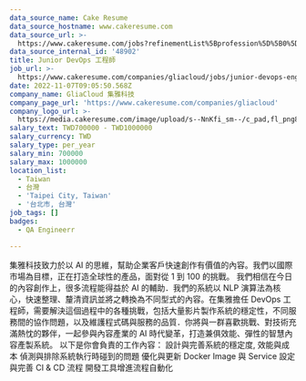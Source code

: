 ```yaml
---
data_source_name: Cake Resume
data_source_hostname: www.cakeresume.com
data_source_url: >-
  https://www.cakeresume.com/jobs?refinementList%5Bprofession%5D%5B0%5D=engineering_qa-engineer&refinementList%5Bsalary_currency%5D=TWD&range%5Bsalary_range%5D%5Bmin%5D=800096
data_source_internal_id: '48902'
title: Junior DevOps 工程師
job_url: >-
  https://www.cakeresume.com/companies/gliacloud/jobs/junior-devops-engineer-c98bc7
date: 2022-11-07T09:05:50.568Z
company_name: GliaCloud 集雅科技
company_page_url: 'https://www.cakeresume.com/companies/gliacloud'
company_logo_url: >-
  https://media.cakeresume.com/image/upload/s--NnKfi_sm--/c_pad,fl_png8,h_200,w_200/v1565941306/toliwpxmw5sg8nrwuujs.png
salary_text: TWD700000 - TWD1000000
salary_currency: TWD
salary_type: per_year
salary_min: 700000
salary_max: 1000000
location_list:
  - Taiwan
  - 台灣
  - 'Taipei City, Taiwan'
  - '台北市, 台灣'
job_tags: []
badges:
  - QA Engineerr

---
```


集雅科技致力於以 AI 的思維，幫助企業客戶快速創作有價值的內容。我們以國際市場為目標，正在打造全球性的產品，面對從 1 到 100 的挑戰。 我們相信在今日的內容創作上，很多流程能得益於 AI 的輔助．我們的系統以 NLP 演算法為核心，快速整理、釐清資訊並將之轉換為不同型式的內容。在集雅擔任 DevOps 工程師，需要解決這個過程中的各種挑戰，包括大量影片製作系統的穩定性，不同服務間的協作問題，以及維護程式碼與服務的品質．你將與一群喜歡挑戰、對技術充滿熱忱的夥伴，一起參與內容產業的 AI 時代變革，打造兼俱效能、彈性的智慧內容產製系統。 以下是你會負責的工作內容： 設計與完善系統的穩定度, 效能與成本 偵測與排除系統執行時碰到的問題 優化與更新 Docker Image 與 Service 設定與完善 CI & CD 流程 開發工具增進流程自動化